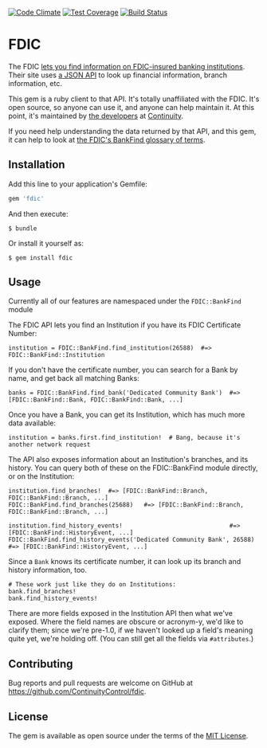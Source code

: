 [![Code Climate](https://codeclimate.com/github/ContinuityControl/fdic/badges/gpa.svg)](https://codeclimate.com/github/ContinuityControl/fdic)
[![Test Coverage](https://codeclimate.com/github/ContinuityControl/fdic/badges/coverage.svg)](https://codeclimate.com/github/ContinuityControl/fdic/coverage)
[![Build Status](https://travis-ci.org/ContinuityControl/fdic.svg?branch=master)](https://travis-ci.org/ContinuityControl/fdic)

# FDIC

The FDIC [lets you find information on FDIC-insured banking
institutions](https://research.fdic.gov/bankfind/index.html). Their site uses
[a JSON
API](http://www.programmableweb.com/news/fdic-bank-data-api-available-official-announcement-pending/2015/02/06)
to look up financial information, branch information, etc.

This gem is a ruby client to that API. It's totally unaffiliated with the FDIC.
It's open source, so anyone can use it, and anyone can help maintain it. At
this point, it's maintained by [the
developers](http://engineering.continuity.net/) at
[Continuity](http://continuity.net).

If you need help understanding the data returned by that API, and this gem, it
can help to look at [the FDIC's BankFind glossary of
terms](https://research.fdic.gov/bankfind/glossary.html).

## Installation

Add this line to your application's Gemfile:

```ruby
gem 'fdic'
```

And then execute:

    $ bundle

Or install it yourself as:

    $ gem install fdic

## Usage

Currently all of our features are namespaced under the `FDIC::BankFind` module

The FDIC API lets you find an Institution if you have its FDIC Certificate Number:

```
institution = FDIC::BankFind.find_institution(26588)  #=> FDIC::BankFind::Institution
```

If you don't have the certificate number, you can search for a Bank by name, and get back all matching Banks:

```
banks = FDIC::BankFind.find_bank('Dedicated Community Bank')  #=> [FDIC::BankFind::Bank, FDIC::BankFind::Bank, ...]
```

Once you have a Bank, you can get its Institution, which has much more data available:

```
institution = banks.first.find_institution!  # Bang, because it's another network request
```

The API also exposes information about an Institution's branches, and its history. You can query both of these on the FDIC::BankFind module directly, or on the Institution:

```
institution.find_branches!  #=> [FDIC::BankFind::Branch, FDIC::BankFind::Branch, ...]
FDIC::BankFind.find_branches(25688)   #=> [FDIC::BankFind::Branch, FDIC::BankFind::Branch, ...]

institution.find_history_events!                              #=> [FDIC::BankFind::HistoryEvent, ...]
FDIC::BankFind.find_history_events('Dedicated Community Bank', 26588)   #=> [FDIC::BankFind::HistoryEvent, ...]
```

Since a `Bank` knows its certificate number, it can look up its branch and history information, too.

```
# These work just like they do on Institutions:
bank.find_branches!
bank.find_history_events!
```

There are more fields exposed in the Institution API then what we've exposed. Where the field names are obscure or acronym-y, we'd like to clarify them; since we're pre-1.0, if we haven't looked up a field's meaning quite yet, we're holding off. (You can still get all the fields via `#attributes`.)

## Contributing

Bug reports and pull requests are welcome on GitHub at https://github.com/ContinuityControl/fdic.

## License

The gem is available as open source under the terms of the [MIT License](http://opensource.org/licenses/MIT).

